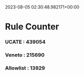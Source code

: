 2023-08-05 02:30:48.982171+00:00
# Rule Counter 
 ### UCATE : 439054

 ### Veneto : 215690

 ### Allowlist : 13929